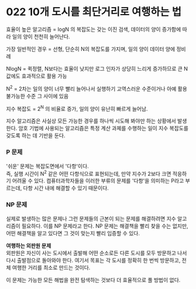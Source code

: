 # 022 10개 도시를 최단거리로 여행하는 법 

효율이 높은 알고리즘 = logN 의 복잡도는 갖는 이진 검색, 데이터의 양이 증가함에 따라 일의 양이 천천히 늘어난다. 

가장 일반적인 경우 = 선형, 단순히 N의 복잡도를 가지며, 일의 양이 데이터 양에 정비례 

NlogN = 퀵정렬, N보다는 효율이 낮지만 로그 인자가 상당히 느리게 증가하므로 큰 N 값에도 효과적으로 활용 가능 

N<sup>2</sup> = 2차는 일의 양이 너무 빨리 늘어나서 실행하기 고역스러운 수준이거나 아예 활용 불가능한 수준 그 사이에 있음 

지수 복잡도 = 2<sup>N</sup> 의 비율로 증가, 일의 양이 유난히 빠르게 늘어남.

지수 알고리즘은 사실상 모든 가능한 경우를 하나씩 시도해 봐야만 하는 상황에서 발생한다. 암호 기법에 사용되는 알고리즘은 특정 계산 과졔를 수행하는 일이 지수 복잡도를 갖도록 하는 데 기반을 둔다. 

### P 문제 
'쉬운' 문제는 복잡도면에서 '다항'이다.<br>
즉, 실행 시간이 N<sup>2</sup> 같은 어떤 다항식으로 표현되는데, 만약 지수가 2보다 크면 적응하기 어려울 수 있다. 컴퓨터과학자들을 이러한 부류의 문제를 '다항'을 의미하는 P라고 부르는데, 다항 시간 내에 해결할 수 있기 때문이다. 

### NP 문제
실제로 발생하는 많은 문제나 그런 문제들의 근본이 되는 문제를 해결하려면 지수 알고리즘이 필요하다. 이를 NP 문제라고 한다. 
NP 문제는 해결책을 빨리 찾을 수는 없지만, 어떤 해결책을 알고 있다면 그 것이 맞는지 빨리 입증할 수 있다. 

**여행하는 외판원 문제**<br>
외판원은 자신이 사는 도시에서 출발해 어떤 순소로든 다른 도시를 모두 방문하고 나서 다시 출발점으로 돌아와야 한다. 여기서 목표는 각 도시를 정확히 한 번씩 방문하고, 전체 여행한 거리를 최소로 만드는 것이다. 

이 문제는 가능한 모든 해법을 완전 탐색하는 것보다 더 효율적으로 풀 방법이 없다. 